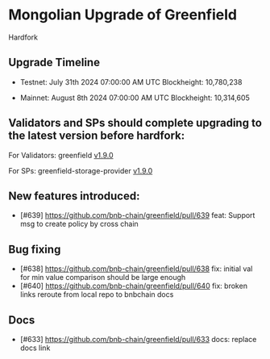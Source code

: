 # Mongolian Upgrade of Greenfield

<div class="doc-announce-info">
    <span class="version-tag">Hardfork</span>
</div>


## Upgrade Timeline

- Testnet: July 31th 2024 07:00:00 AM UTC Blockheight: 10,780,238

- Mainnet: August 8th 2024 07:00:00 AM UTC Blockheight: 10,314,605

## Validators and SPs should complete upgrading to the latest version before hardfork: 

For Validators: greenfield [v1.9.0](https://github.com/bnb-chain/greenfield/الإصدارات/tag/v1.9.0?ref=bnbchain.ghost.io)

For SPs: greenfield-storage-provider [v1.9.0](https://github.com/bnb-chain/greenfield-storage-provider/الإصدارات/tag/v1.9.0?ref=bnbchain.ghost.io)

## New features introduced:

* [#639] https://github.com/bnb-chain/greenfield/pull/639 feat: Support msg to create policy by cross chain

## Bug fixing
* [#638] https://github.com/bnb-chain/greenfield/pull/638 fix: initial val for min value comparison should be large enough
* [#640] https://github.com/bnb-chain/greenfield/pull/640 fix: broken links reroute from local repo to bnbchain docs

## Docs
* [#633] https://github.com/bnb-chain/greenfield/pull/633 docs: replace docs link

[//]: # (Reference: https://www.bnbchain.org/en/blog/bnb-greenfield-mongolian-hardfork)
